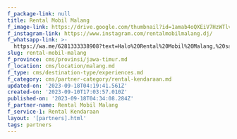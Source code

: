 ```yaml
---
f_package-link: null
title: Rental Mobil Malang
f_image-link: https://drive.google.com/thumbnail?id=1amab4oQXEiV7HzWTlveMBTmMcBcbFYca
f_instagram-link: https://www.instagram.com/rentalmobilmalang.dj/
f_whatsapp-link: >-
  https://wa.me/6281333338908?text=Halo%20Rental%20Mobil%20Malang,%20saya%20dapat%20info%20dari%20@loocale.id%20dan%20punya%20pertanyaan
slug: rental-mobil-malang
f_province: cms/provinsi/jawa-timur.md
f_location: cms/location/malang.md
f_type: cms/destination-type/experiences.md
f_category: cms/partner-category/rental-kendaraan.md
updated-on: '2023-09-18T04:19:41.561Z'
created-on: '2023-09-10T17:03:57.010Z'
published-on: '2023-09-18T04:34:08.284Z'
f_partner-name: Rental Mobil Malang
f_service-1: Rental Kendaraan
layout: '[partners].html'
tags: partners
---
```



